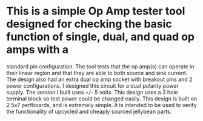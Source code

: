 # This is a simple Op Amp tester tool designed for checking the basic function of single, dual, and quad op amps with a 
standard pin configuration. The tool tests that the op amp(s) can operate in their linear region and that they are able to
both source and sink current. The design also had an extra dual op amp socket with breakout pins and 2 power configurations.
I designed this circuit for a dual polarity power supply. The version I built uses +/- 5 volts. This design uses a 3 hole
terminal block so test power could be changed easily. This design is built on 2 5x7 perfboards, and is extremely simple. It is
intended to be used to verify the functionality of upcycled and cheaply sourced jellybean parts.
